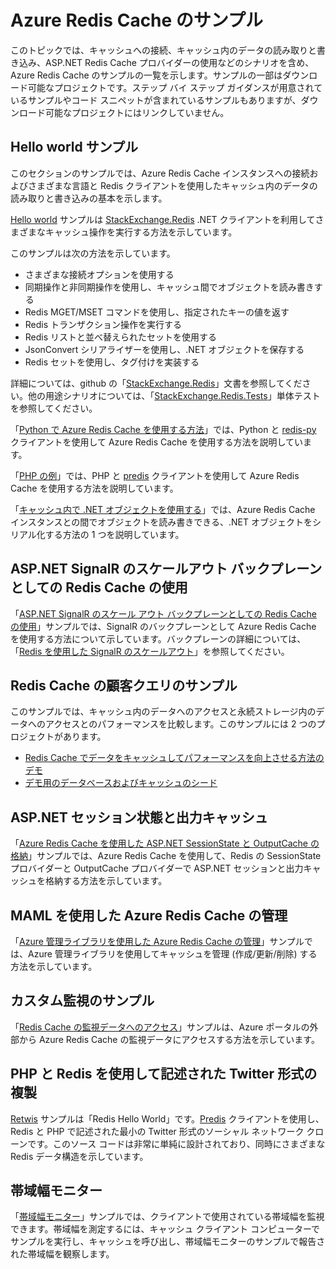 <properties 
	pageTitle="Azure Redis Cache のサンプル" 
	description="Azure Redis Cache の使用方法について説明します" 
	services="redis-cache" 
	documentationCenter="" 
	authors="steved0x" 
	manager="dwrede" 
	editor=""/>

<tags 
	ms.service="cache" 
	ms.workload="tbd" 
	ms.tgt_pltfrm="cache-redis" 
	ms.devlang="multiple" 
	ms.topic="article" 
	ms.date="08/11/2015" 
	ms.author="sdanie"/>

# Azure Redis Cache のサンプル 

このトピックでは、キャッシュへの接続、キャッシュ内のデータの読み取りと書き込み、ASP.NET Redis Cache プロバイダーの使用などのシナリオを含め、Azure Redis Cache のサンプルの一覧を示します。サンプルの一部はダウンロード可能なプロジェクトです。ステップ バイ ステップ ガイダンスが用意されているサンプルやコード スニペットが含まれているサンプルもありますが、ダウンロード可能なプロジェクトにはリンクしていません。

## Hello world サンプル

このセクションのサンプルでは、Azure Redis Cache インスタンスへの接続およびさまざまな言語と Redis クライアントを使用したキャッシュ内のデータの読み取りと書き込みの基本を示します。

[Hello world](https://github.com/rustd/RedisSamples/tree/master/HelloWorld) サンプルは [StackExchange.Redis](https://github.com/StackExchange/StackExchange.Redis) .NET クライアントを利用してさまざまなキャッシュ操作を実行する方法を示しています。

このサンプルは次の方法を示しています。

-	さまざまな接続オプションを使用する
-	同期操作と非同期操作を使用し、キャッシュ間でオブジェクトを読み書きする
-	Redis MGET/MSET コマンドを使用し、指定されたキーの値を返す
-	Redis トランザクション操作を実行する
-	Redis リストと並べ替えられたセットを使用する
-	JsonConvert シリアライザーを使用し、.NET オブジェクトを保存する
-	Redis セットを使用し、タグ付けを実装する

詳細については、github の「[StackExchange.Redis](https://github.com/StackExchange/StackExchange.Redis)」文書を参照してください。他の用途シナリオについては、「[StackExchange.Redis.Tests](https://github.com/StackExchange/StackExchange.Redis/tree/master/StackExchange.Redis.Tests)」単体テストを参照してください。

「[Python で Azure Redis Cache を使用する方法](cache-python-get-started.md)」では、Python と [redis-py](https://github.com/andymccurdy/redis-py) クライアントを使用して Azure Redis Cache を使用する方法を説明しています。

「[PHP の例](https://msdn.microsoft.com/library/azure/dn690470.aspx#PHPExample)」では、PHP と [predis](https://github.com/nrk/predis) クライアントを使用して Azure Redis Cache を使用する方法を説明しています。

「[キャッシュ内で .NET オブジェクトを使用する](https://msdn.microsoft.com/library/azure/dn690521.aspx#Objects)」では、Azure Redis Cache インスタンスとの間でオブジェクトを読み書きできる、.NET オブジェクトをシリアル化する方法の 1 つを説明しています。

## ASP.NET SignalR のスケールアウト バックプレーンとしての Redis Cache の使用

「[ASP.NET SignalR のスケール アウト バックプレーンとしての Redis Cache の使用](https://github.com/rustd/RedisSamples/tree/master/RedisAsSignalRBackplane)」サンプルでは、SignalR のバックプレーンとして Azure Redis Cache を使用する方法について示しています。バックプレーンの詳細については、「[Redis を使用した SignalR のスケールアウト](http://www.asp.net/signalr/overview/performance/scaleout-with-redis)」を参照してください。

## Redis Cache の顧客クエリのサンプル

このサンプルでは、キャッシュ内のデータへのアクセスと永続ストレージ内のデータへのアクセスとのパフォーマンスを比較します。このサンプルには 2 つのプロジェクトがあります。

-	[Redis Cache でデータをキャッシュしてパフォーマンスを向上させる方法のデモ](https://github.com/rustd/RedisSamples/tree/master/RedisCacheCustomerQuerySample)
-	[デモ用のデータベースおよびキャッシュのシード](https://github.com/rustd/RedisSamples/tree/master/SeedCacheForCustomerQuerySample)

## ASP.NET セッション状態と出力キャッシュ

「[Azure Redis Cache を使用した ASP.NET SessionState と OutputCache の格納](https://github.com/rustd/RedisSamples/tree/master/SessionState_OutputCaching)」サンプルでは、Azure Redis Cache を使用して、Redis の SessionState プロバイダーと OutputCache プロバイダーで ASP.NET セッションと出力キャッシュを格納する方法を示しています。

## MAML を使用した Azure Redis Cache の管理

「[Azure 管理ライブラリを使用した Azure Redis Cache の管理](https://github.com/rustd/RedisSamples/tree/master/ManageCacheUsingMAML)」サンプルでは、Azure 管理ライブラリを使用してキャッシュを管理 (作成/更新/削除) する方法を示しています。

## カスタム監視のサンプル

「[Redis Cache の監視データへのアクセス](https://github.com/rustd/RedisSamples/tree/master/CustomMonitoring)」サンプルは、Azure ポータルの外部から Azure Redis Cache の監視データにアクセスする方法を示しています。

## PHP と Redis を使用して記述された Twitter 形式の複製

[Retwis](https://github.com/SyntaxC4-MSFT/retwis) サンプルは「Redis Hello World」です。[Predis](https://github.com/nrk/predis) クライアントを使用し、Redis と PHP で記述された最小の Twitter 形式のソーシャル ネットワーク クローンです。このソース コードは非常に単純に設計されており、同時にさまざまな Redis データ構造を示しています。

## 帯域幅モニター

「[帯域幅モニター](https://github.com/JonCole/SampleCode/tree/master/BandWidthMonitor)」サンプルでは、クライアントで使用されている帯域幅を監視できます。帯域幅を測定するには、キャッシュ クライアント コンピューターでサンプルを実行し、キャッシュを呼び出し、帯域幅モニターのサンプルで報告された帯域幅を観察します。

<!---HONumber=August15_HO7-->